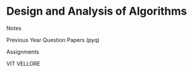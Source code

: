 # Design and Analysis of Algorithms

Notes 

Previous Year Question Papers (pyq) 

Assignments

VIT VELLORE
